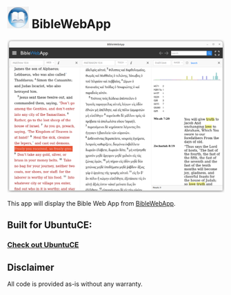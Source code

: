 <h1><img src="https://raw.githubusercontent.com/jeremehancock/bible-web-app/master/bible-web-app.png" height="50" /> BibleWebApp</h1>

<img src="https://raw.githubusercontent.com/jeremehancock/bible-web-app/master/bible-web-app-screenshot.png" />

This app will display the Bible Web App from  [BibleWebApp](https://biblewebapp.com/).

## Built for UbuntuCE:

### [Check out UbuntuCE](https://ubuntuce.com/)

## Disclaimer

All code is provided as-is without any warranty. 
